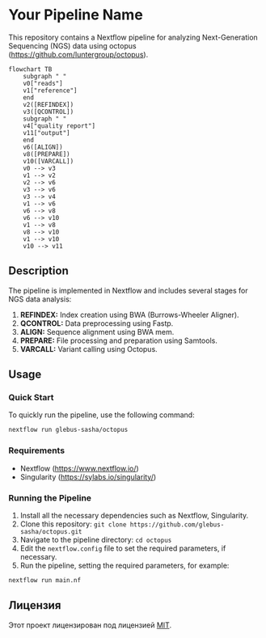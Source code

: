# Your Pipeline Name

This repository contains a Nextflow pipeline for analyzing Next-Generation Sequencing (NGS) data using octopus (https://github.com/luntergroup/octopus).

```mermaid
flowchart TB
    subgraph " "
    v0["reads"]
    v1["reference"]
    end
    v2([REFINDEX])
    v3([QCONTROL])
    subgraph " "
    v4["quality report"]
    v11["output"]
    end
    v6([ALIGN])
    v8([PREPARE])
    v10([VARCALL])
    v0 --> v3
    v1 --> v2
    v2 --> v6
    v3 --> v6
    v3 --> v4
    v1 --> v6
    v6 --> v8
    v6 --> v10
    v1 --> v8
    v8 --> v10
    v1 --> v10
    v10 --> v11
```

## Description

The pipeline is implemented in Nextflow and includes several stages for NGS data analysis:

1. **REFINDEX:** Index creation using BWA (Burrows-Wheeler Aligner).
2. **QCONTROL:** Data preprocessing using Fastp.
3. **ALIGN:** Sequence alignment using BWA mem.
4. **PREPARE:** File processing and preparation using Samtools.
5. **VARCALL:** Variant calling using Octopus.

## Usage

### Quick Start

To quickly run the pipeline, use the following command:

```bash
nextflow run glebus-sasha/octopus
```

### Requirements

- Nextflow (https://www.nextflow.io/)
- Singularity (https://sylabs.io/singularity/)

### Running the Pipeline

1. Install all the necessary dependencies such as Nextflow, Singularity.
3. Clone this repository: `git clone https://github.com/glebus-sasha/octopus.git`
4. Navigate to the pipeline directory: `cd octopus`
5. Edit the `nextflow.config` file to set the required parameters, if necessary.
6. Run the pipeline, setting the required parameters, for example:

```bash
nextflow run main.nf
```
## Лицензия

Этот проект лицензирован под лицензией [MIT](LICENSE).
